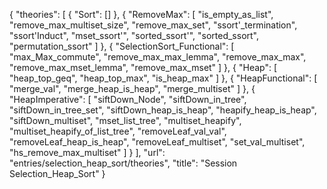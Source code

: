 {
    "theories": [
        {
            "Sort": []
        },
        {
            "RemoveMax": [
                "is_empty_as_list",
                "remove_max_multiset_size",
                "remove_max_set",
                "ssort'_termination",
                "ssort'Induct",
                "mset_ssort'",
                "sorted_ssort'",
                "sorted_ssort",
                "permutation_ssort"
            ]
        },
        {
            "SelectionSort_Functional": [
                "max_Max_commute",
                "remove_max_max_lemma",
                "remove_max_max",
                "remove_max_mset_lemma",
                "remove_max_mset"
            ]
        },
        {
            "Heap": [
                "heap_top_geq",
                "heap_top_max",
                "is_heap_max"
            ]
        },
        {
            "HeapFunctional": [
                "merge_val",
                "merge_heap_is_heap",
                "merge_multiset"
            ]
        },
        {
            "HeapImperative": [
                "siftDown_Node",
                "siftDown_in_tree",
                "siftDown_in_tree_set",
                "siftDown_heap_is_heap",
                "heapify_heap_is_heap",
                "siftDown_multiset",
                "mset_list_tree",
                "multiset_heapify",
                "multiset_heapify_of_list_tree",
                "removeLeaf_val_val",
                "removeLeaf_heap_is_heap",
                "removeLeaf_multiset",
                "set_val_multiset",
                "hs_remove_max_multiset"
            ]
        }
    ],
    "url": "entries/selection_heap_sort/theories",
    "title": "Session Selection_Heap_Sort"
}